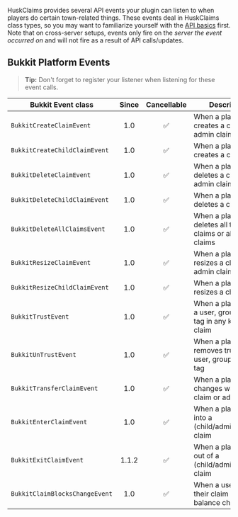 HuskClaims provides several API events your plugin can listen to when players do certain town-related things. These events deal in HuskClaims class types, so you may want to familiarize yourself with the [API basics](API) first. Note that on cross-server setups, events only fire on the *server the event occurred on* and will not fire as a result of API calls/updates.

## Bukkit Platform Events
> **Tip:** Don't forget to register your listener when listening for these event calls.

| Bukkit Event class             | Since | Cancellable | Description                                                          |
|--------------------------------|:-----:|:-----------:|----------------------------------------------------------------------|
| `BukkitCreateClaimEvent`       |  1.0  |      ✅      | When a player creates a claim or admin claim                         |
| `BukkitCreateChildClaimEvent`  |  1.0  |      ✅      | When a player creates a child claim                                  |
| `BukkitDeleteClaimEvent`       |  1.0  |      ✅      | When a player deletes a claim or admin claim                         |
| `BukkitDeleteChildClaimEvent`  |  1.0  |      ✅      | When a player deletes a child claim                                  |
| `BukkitDeleteAllClaimsEvent`   |  1.0  |      ✅      | When a player deletes all their claims or all admin claims           |
| `BukkitResizeClaimEvent`       |  1.0  |      ✅      | When a player resizes a claim or admin claim                         |
| `BukkitResizeChildClaimEvent`  |  1.0  |      ✅      | When a player resizes a child claim                                  |
| `BukkitTrustEvent`             |  1.0  |      ✅      | When a player trusts a user, group or trust tag in any kind of claim |
| `BukkitUnTrustEvent`           |  1.0  |      ✅      | When a player removes trust from a user, group, or trust tag         |
| `BukkitTransferClaimEvent`     |  1.0  |      ✅      | When a player changes who owns a claim or admin claim                |
| `BukkitEnterClaimEvent`        |  1.0  |      ✅      | When a player walks into a (child/admin/regular) claim               |
| `BukkitExitClaimEvent`         | 1.1.2 |      ✅      | When a player walks out of a (child/admin/regular) claim             |
| `BukkitClaimBlocksChangeEvent` |  1.0  |      ✅      | When a user has their claim block balance changed                    |